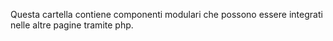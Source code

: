 Questa cartella contiene componenti modulari che possono essere integrati nelle altre pagine tramite php.

